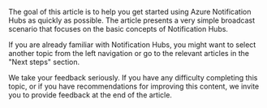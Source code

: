 
The goal of this article is to help you get started using Azure Notification Hubs as quickly as possible. The article presents a very simple broadcast scenario that focuses on the basic concepts of Notification Hubs.

If you are already familiar with Notification Hubs, you might want to select another topic from the left navigation or go to the relevant articles in the "Next steps" section.

We take your feedback seriously. If you have any difficulty completing this topic, or if you have recommendations for improving this content, we invite you to provide feedback at the end of the article.
<!-- ms.date: 09/28/2017 -->